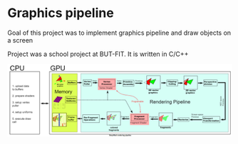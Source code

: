 # Graphics pipeline

Goal of this project was to implement graphics pipeline and draw objects on a screen

Project was a school project at BUT-FIT. It is written in C/C++

![alt-text](izg-pipeline.png)
